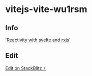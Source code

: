 # vitejs-vite-wu1rsm

## Info

['Reactivity with svelte and rxjs'](https://timdeschryver.dev/blog/unlocking-reactivity-with-svelte-and-rxjs#refactored-typehead)

## Edit

[Edit on StackBlitz ⚡️](https://stackblitz.com/edit/vitejs-vite-wu1rsm)
